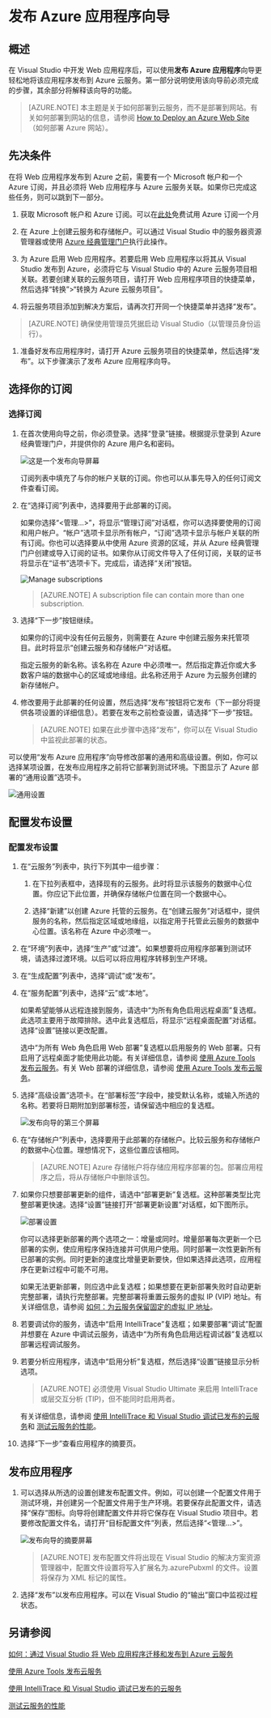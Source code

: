 <properties 
   pageTitle="发布 Azure 应用程序向导 | Azure"
   description="发布 Azure 应用程序向导"
   services="visual-studio-online"
   documentationCenter="na"
   authors="TomArcher"
   manager="douge"
   editor="" />
<tags 
   ms.service="multiple"
   ms.date="05/08/2016"
   wacn.date="05/16/2016" />

# 发布 Azure 应用程序向导

## 概述

在 Visual Studio 中开发 Web 应用程序后，可以使用**发布 Azure 应用程序**向导更轻松地将该应用程序发布到 Azure 云服务。第一部分说明使用该向导前必须完成的步骤，其余部分将解释该向导的功能。

>[AZURE.NOTE] 本主题是关于如何部署到云服务，而不是部署到网站。有关如何部署到网站的信息，请参阅 [How to Deploy an Azure Web Site](https://social.msdn.microsoft.com/Search/windowsazure?query=How%20to%20Deploy%20an%20Azure%20Web%20Site&Refinement=138&ac=4#refinementChanges=117&pageNumber=1&showMore=false)（如何部署 Azure 网站）。

## 先决条件

在将 Web 应用程序发布到 Azure 之前，需要有一个 Microsoft 帐户和一个 Azure 订阅，并且必须将 Web 应用程序与 Azure 云服务关联。如果你已完成这些任务，则可以跳到下一部分。

1. 获取 Microsoft 帐户和 Azure 订阅。可以在[此处](/pricing/1rmb-trial/)免费试用 Azure 订阅一个月

1. 在 Azure 上创建云服务和存储帐户。可以通过 Visual Studio 中的服务器资源管理器或使用 [Azure 经典管理门户](http://manage.windowsazure.cn)执行此操作。

1. 为 Azure 启用 Web 应用程序。若要启用 Web 应用程序以将其从 Visual Studio 发布到 Azure，必须将它与 Visual Studio 中的 Azure 云服务项目相关联。若要创建关联的云服务项目，请打开 Web 应用程序项目的快捷菜单，然后选择“转换”>“转换为 Azure 云服务项目”。

1. 将云服务项目添加到解决方案后，请再次打开同一个快捷菜单并选择“发布”。

>[AZURE.NOTE] 确保使用管理员凭据启动 Visual Studio（以管理员身份运行）。

1. 准备好发布应用程序时，请打开 Azure 云服务项目的快捷菜单，然后选择“发布”。以下步骤演示了发布 Azure 应用程序向导。

## 选择你的订阅

### 选择订阅

1. 在首次使用向导之前，你必须登录。选择“登录”链接。根据提示登录到 Azure 经典管理门户，并提供你的 Azure 用户名和密码。 

    ![这是一个发布向导屏幕](./media/vs-azure-tools-publish-azure-application-wizard/IC799159.png)

    订阅列表中填充了与你的帐户关联的订阅。你也可以从事先导入的任何订阅文件查看订阅。

1. 在“选择订阅”列表中，选择要用于此部署的订阅。

   如果你选择“<管理...>”，将显示“管理订阅”对话框，你可以选择要使用的订阅和用户帐户。“帐户”选项卡显示所有帐户，“订阅”选项卡显示与帐户关联的所有订阅。你也可以选择要从中使用 Azure 资源的区域，并从 Azure 经典管理门户创建或导入订阅的证书。如果你从订阅文件导入了任何订阅，关联的证书将显示在“证书”选项卡下。完成后，请选择“关闭”按钮。

    ![Manage subscriptions](./media/vs-azure-tools-publish-azure-application-wizard/IC799160.png)

    >[AZURE.NOTE] A subscription file can contain more than one subscription.

1. 选择“下一步”按钮继续。 

    如果你的订阅中没有任何云服务，则需要在 Azure 中创建云服务来托管项目。此时将显示“创建云服务和存储帐户”对话框。

    指定云服务的新名称。该名称在 Azure 中必须唯一。然后指定靠近你或大多数客户端的数据中心的区域或地缘组。此名称还用于 Azure 为云服务创建的新存储帐户。

1. 修改要用于此部署的任何设置，然后选择“发布”按钮将它发布（下一部分将提供各项设置的详细信息）。若要在发布之前检查设置，请选择“下一步”按钮。

    >[AZURE.NOTE] 如果在此步骤中选择“发布”，你可以在 Visual Studio 中监视此部署的状态。

可以使用“发布 Azure 应用程序”向导修改部署的通用和高级设置。例如，你可以选择某项设置，在发布应用程序之前将它部署到测试环境。下图显示了 Azure 部署的“通用设置”选项卡。

![通用设置](./media/vs-azure-tools-publish-azure-application-wizard/IC749013.png)

## 配置发布设置

### 配置发布设置

1. 在“云服务”列表中，执行下列其中一组步骤：

   1. 在下拉列表框中，选择现有的云服务。此时将显示该服务的数据中心位置。你应记下此位置，并确保存储帐户位置在同一个数据中心。

    1. 选择“新建”以创建 Azure 托管的云服务。在“创建云服务”对话框中，提供服务的名称，然后指定区域或地缘组，以指定用于托管此云服务的数据中心位置。该名称在 Azure 中必须唯一。

1. 在“环境”列表中，选择“生产”或“过渡”。如果想要将应用程序部署到测试环境，请选择过渡环境。以后可以将应用程序转移到生产环境。

1. 在“生成配置”列表中，选择“调试”或“发布”。

1. 在“服务配置”列表中，选择“云”或“本地”。

    如果希望能够从远程连接到服务，请选中“为所有角色启用远程桌面”复选框。此选项主要用于故障排除。选中此复选框后，将显示“远程桌面配置”对话框。选择“设置”链接以更改配置。

    选中“为所有 Web 角色启用 Web 部署”复选框以启用服务的 Web 部署。只有启用了远程桌面才能使用此功能。有关详细信息，请参阅 [使用 Azure Tools 发布云服务](https://msdn.microsoft.com/zh-cn/library/azure/ff683672.aspx)。有关 Web 部署的详细信息，请参阅 [使用 Azure Tools 发布云服务](https://msdn.microsoft.com/zh-cn/library/azure/ff683672.aspx)。

1. 选择“高级设置”选项卡。在“部署标签”字段中，接受默认名称，或输入所选的名称。若要将日期附加到部署标签，请保留选中相应的复选框。

    ![发布向导的第三个屏幕](./media/vs-azure-tools-publish-azure-application-wizard/IC749014.png)

1. 在“存储帐户”列表中，选择要用于此部署的存储帐户。比较云服务和存储帐户的数据中心位置。理想情况下，这些位置应该相同。

    >[AZURE.NOTE] Azure 存储帐户将存储应用程序部署的包。部署应用程序之后，将从存储帐户中删除该包。

1. 如果你只想要部署更新的组件，请选中“部署更新”复选框。这种部署类型比完整部署更快速。选择“设置”链接打开“部署更新设置”对话框，如下图所示。

    ![部署设置](./media/vs-azure-tools-publish-azure-application-wizard/IC617060.png)

    你可以选择更新部署的两个选项之一：增量或同时。增量部署每次更新一个已部署的实例，使应用程序保持连接并可供用户使用。同时部署一次性更新所有已部署的实例。同时更新的速度比增量更新要快，但如果选择此选项，应用程序在更新过程中可能不可用。

    如果无法更新部署，则应选中此复选框；如果想要在更新部署失败时自动更新完整部署，请执行完整部署。完整部署将重置云服务的虚拟 IP (VIP) 地址。有关详细信息，请参阅 [如何：为云服务保留固定的虚拟 IP 地址](https://msdn.microsoft.com/zh-cn/library/azure/jj614593.aspx)。


1. 若要调试你的服务，请选中“启用 IntelliTrace”复选框；如果要部署“调试”配置并想要在 Azure 中调试云服务，请选中“为所有角色启用远程调试器”复选框以部署远程调试服务。

2. 若要分析应用程序，请选中“启用分析”复选框，然后选择“设置”链接显示分析选项。


    >[AZURE.NOTE] 必须使用 Visual Studio Ultimate 来启用 IntelliTrace 或层交互分析 (TIP)，但不能同时启用两者。

    有关详细信息，请参阅 [使用 IntelliTrace 和 Visual Studio 调试已发布的云服务](https://msdn.microsoft.com/zh-cn/library/azure/ff683671.aspx)和 [测试云服务的性能](https://msdn.microsoft.com/zh-cn/library/azure/hh369930.aspx)。

1. 选择“下一步”查看应用程序的摘要页。

## 发布应用程序

1. 可以选择从所选的设置创建发布配置文件。例如，可以创建一个配置文件用于测试环境，并创建另一个配置文件用于生产环境。若要保存此配置文件，请选择“保存”图标。向导将创建配置文件并将它保存在 Visual Studio 项目中。若要修改配置文件名，请打开“目标配置文件”列表，然后选择“<管理...>”。

    ![发布向导的摘要屏幕](./media/vs-azure-tools-publish-azure-application-wizard/IC749015.png)

    >[AZURE.NOTE] 发布配置文件将出现在 Visual Studio 的解决方案资源管理器中，配置文件设置将写入扩展名为.azurePubxml 的文件。设置将保存为 XML 标记的属性。

1. 选择“发布”以发布应用程序。可以在 Visual Studio 的“输出”窗口中监视过程状态。

## 另请参阅

[如何：通过 Visual Studio 将 Web 应用程序迁移和发布到 Azure 云服务](https://msdn.microsoft.com/zh-cn/library/azure/hh420322.aspx)

[使用 Azure Tools 发布云服务](https://msdn.microsoft.com/zh-cn/library/azure/ff683672.aspx)

[使用 IntelliTrace 和 Visual Studio 调试已发布的云服务](https://msdn.microsoft.com/zh-cn/library/azure/ff683671.aspx)

[测试云服务的性能](https://msdn.microsoft.com/zh-cn/library/azure/hh369930.aspx)


<!---HONumber=Mooncake_0509_2016-->